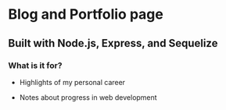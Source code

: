 # Blog and Portfolio page

## Built with Node.js, Express, and Sequelize

### What is it for?

+ Highlights of my personal career

+ Notes about progress in web development
